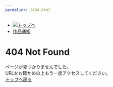 ```yaml
---
permalink: /404.html
---
```

<html>
  <head>
    <meta charset='utf-8'>
    <link rel='shortcut icon' href='https://lego0821.github.io/lego0821/image/lego0821.png'>
    <link rel="stylesheet" href="https://lego0821.github.io/lego0821/CSS/index.css">
  </head>
  <body>
    <nav>
      <ul>
          <li><a href="https://lego0821.github.io/lego0821/lego0821" class="logo,navs"><img src="https://lego0821.github.io/lego0821/image/lego0821.png"　class="logoImg" title="トップへ"></a></li>
          <li id='navigations'><a href="https://lego0821.github.io/lego0821/productions" class='navs'>作品</a><a href="#" class='navs'>通知</a></li>
      </ul>
    </nav>
    <h1>404 Not Found</h1>
    <p>
      ページが見つかりませんでした。
      <br>
      URLをお確かめの上もう一度アクセスしてください。
      <br>
      <a href='https://lego0821.github.io/lego0821/lego0821.html'>トップへ戻る</a>
    </p>
  </body>
</html>
